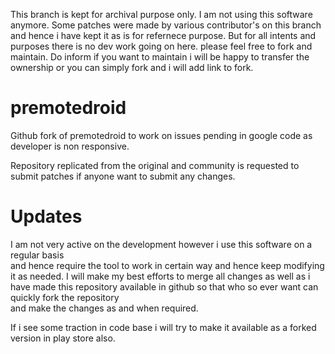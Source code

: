 This branch is kept for archival purpose only. I am not using this software anymore. Some patches were made by various contributor's on this branch and hence i have kept it as is for refernece purpose.
 But for all intents and purposes there is no dev work going on here. please feel free to fork and maintain. Do inform if you want to maintain i will be happy to transfer the ownership or you can simply fork and i will add link to fork.


premotedroid
============

Github fork of premotedroid to work on issues pending in google code as developer is non responsive.


Repository replicated from the original and community is requested to submit patches if anyone want to submit any changes.


Updates
=======

I am not very active on the development however i use this software on a regular basis  
and hence require the tool to work in certain way and hence keep modifying it as needed. 
I will make my best efforts to merge all changes as well as 
i have made this repository available in github so that who so ever want can quickly fork the repository  
and make the changes as and when required.


If i see some traction in code base i will try to make it available as a forked version in play store also.

